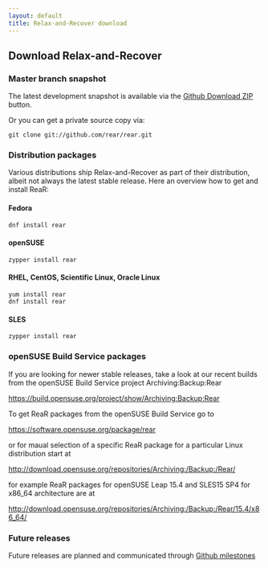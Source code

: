 ```yaml
---
layout: default
title: Relax-and-Recover download
---
```


## Download Relax-and-Recover

### Master branch snapshot
The latest development snapshot is available via the [Github Download ZIP](https://github.com/rear/rear/archive/master.zip) button.

Or you can get a private source copy via:

    git clone git://github.com/rear/rear.git


### Distribution packages
Various distributions ship Relax-and-Recover as part of their distribution,
albeit not always the latest stable release. Here an overview how to get and install ReaR:

#### Fedora

    dnf install rear

#### openSUSE

    zypper install rear

#### RHEL, CentOS, Scientific Linux, Oracle Linux

    yum install rear
    dnf install rear

#### SLES

    zypper install rear

### openSUSE Build Service packages
If you are looking for newer stable releases, take a look at our recent builds
from the openSUSE Build Service project Archiving:Backup:Rear

https://build.opensuse.org/project/show/Archiving:Backup:Rear

To get ReaR packages from the openSUSE Build Service go to

https://software.opensuse.org/package/rear

or for maual selection of a specific ReaR package for a particular Linux distribution start at

http://download.opensuse.org/repositories/Archiving:/Backup:/Rear/

for example ReaR packages for openSUSE Leap 15.4 and SLES15 SP4 for x86_64 architecture are at

http://download.opensuse.org/repositories/Archiving:/Backup:/Rear/15.4/x86_64/


### Future releases
Future releases are planned and communicated through [Github milestones](https://github.com/rear/rear/milestones)
